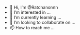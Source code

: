 - 👋 Hi, I’m @Ratchanonnn
- 👀 I’m interested in ...
- 🌱 I’m currently learning ...
- 💞️ I’m looking to collaborate on ...
- 📫 How to reach me ...

<!---
Ratchanonnn/Ratchanonnn is a ✨ special ✨ repository because its `README.md` (this file) appears on your GitHub profile.
You can click the Preview link to take a look at your changes.
--->

